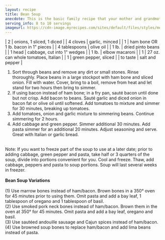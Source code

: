 ```yaml
---
layout: recipe
title: Bean Soup
anecdote: This is the basic family recipe that your mother and grandmother perfected over the years. Listed below are also some variations that we have tried and have found to be pretty good. But there is nothing like the original. 
serving_info: 8 to 10 servings
imageurl: https://cdn-image.myrecipes.com/sites/default/files/styles/medium_2x/public/image/recipes/ck/07/10/ham-bean-soup-ck-x.jpg?itok=_t_iSCnN
---
```

<!-- Ingredients -->

| 2 | onions, 1 sliced, 1 diced |
| 4 cloves | garlic, minced |
| 1 | ham bone OR 1 lb. bacon in 1" pieces | 
| 4 tablespoons | olive oil |
| 1 lb. | dried pinto beans |
| 1 head | cabbage, cut into 1" wedges |
| 1 lb. | elbow macaroni |
| 1 | 27 oz. can whole tomatoes, Italian |
| 1 | green pepper, sliced |
| to taste | salt and pepper |

<!-- split -->
<!-- Steps -->
1. Sort through beans and remove any dirt or small stones. Rinse thoroughly. Place beans in a large stockpot with ham bone and sliced onion. Fill with water. Cover, bring to a boil, remove from heat and let stand for two hours then bring to simmer.
2. If using bacon instead of ham bone; in a fry pan, sauté bacon until done but not crisp. Add bacon to beans. Sauté garlic and diced onion in bacon fat or olive oil until softened. Add tomatoes to mixture and simmer for 30 minutes, breaking up tomatoes.
3. Add tomatoes, onion and garlic mixture to simmering beans. Continue simmering for 2 hours.
4. Add cabbage and green pepper. Simmer additional 30 minutes. Add pasta simmer for an additional 20 minutes. Adjust seasoning and serve. Great with Italian or garlic bread. 
<br>
Note: If you want to freeze part of the soup to use at a later date; prior to adding cabbage, green pepper and pasta, take half or 3 quarters of the soup, divide into portions convenient for you. Cool and freeze. Thaw, add cabbage, peppers and pasta to soup portions. Soup will last several weeks in freezer. 
<br><br>
<b>Bean Soup Variations</b>
<br><br>
(1) Use marrow bones instead of ham/bacon. Brown bones in a 350° oven for 45 minutes prior to using them. Omit pasta and add a bay leaf, 1 tablespoon of oregano and 1 tablespoon of basil.
<br>
(2) Use smoked pork neck bones instead of ham/bacon. Brown them in the oven at 350° for 45 minutes. Omit pasta and add a bay leaf, oregano and basil.
<br>
(3) Use sautéed andouille sausage and Cajun spices instead of ham/bacon.
<br>
(4) Use browned soup bones to replace ham/bacon and add lima beans instead of pasta.

